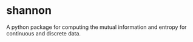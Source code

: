# shannon
A python package for computing the mutual information and entropy for continuous and discrete data.
